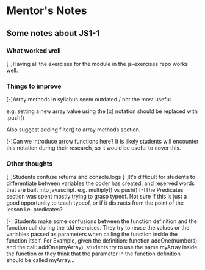 # Mentor's Notes

## Some notes about JS1-1

### What worked well

[-]Having all the exercises for the module in the js-exercises repo works well.

### Things to improve

[-]Array methods in syllabus seem outdated / not the most useful.

e.g. setting a new array value using the [x] notation should be replaced with .push()

Also suggest adding filter() to array methods section.

[-]Can we introduce arrow functions here? It is likely students will encounter this notation during their research, so it would be useful to cover this.

### Other thoughts

[-]Students confuse returns and console.logs
[-]It's difficult for students to differentiate between variables the coder has created, and reserved words that are built into javascript. e.g. multiply() vs push()
[-]The Predicates section was spent mostly trying to grasp typeof. Not sure if this is just a good opportunity to teach typeof, or if it distracts from the point of the lesson i.e. predicates?

[-] Students make some confusions between the function definition and the function call during the tdd exercises. They try to reuse the values or the variables passed as parameters when calling the function inside the function itself. For Example, given the definition: function addOne(numbers) and the call: addOne(myArray), students try to use the name myArray inside the function or they think that the parameter in the function definition should be called myArray... 